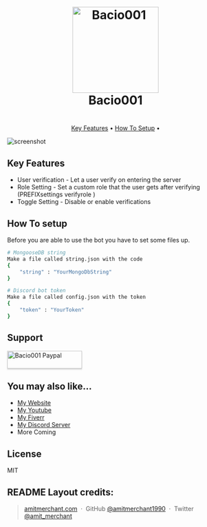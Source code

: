 
<h1 align="center">
  <br>
  <a href="http://www.bacio001.xyz/"><img src="https://tse1.mm.bing.net/th?id=OIP.utMv7mDIxryZfx3Ml4NtUgHaHa&pid=Api&P=0" alt="Bacio001" width="200"></a>
  <br>
  Bacio001
  <br>
</h1>

<h1 align="Verification bot by Bacio001"></h1>

<p align="center">
  <a href="#key-features">Key Features</a> •
  <a href="#how-to-setup">How To Setup</a> •
</p>

![screenshot](https://raw.githubusercontent.com/amitmerchant1990/electron-markdownify/master/app/img/markdownify.gif)

## Key Features

* User verification - Let a user verify on entering the server
* Role Setting - Set a custom role that the user gets after verifying (PREFIXsettings verifyrole <roleid>)
* Toggle Setting - Disable or enable verifications



## How To setup

Before you are able to use the bot you have to set some files up.

```bash
# MongooseDB string
Make a file called string.json with the code
{
	"string" : "YourMongoDbString"
}

# Discord bot token
Make a file called config.json with the token
{
	"token" : "YourToken"
}
```

## Support

<a href="paypal.me/Bacio001" target="_blank"><img src="https://tse4.mm.bing.net/th?id=OIP.cP-T7bBVT2FOVr8mc6_C3wHaDt&pid=Api&P=0&w=354&h=178" alt="Bacio001 Paypal" style="height: 41px !important;width: 174px !important;box-shadow: 0px 3px 2px 0px rgba(190, 190, 190, 0.5) !important;-webkit-box-shadow: 0px 3px 2px 0px rgba(190, 190, 190, 0.5) !important;" ></a>


## You may also like...
	
- <a href="www.bacio001.xyz">My Website</a>
- <a href="https://www.youtube.com/channel/UCjd0ohMboZr4NmU-IisTm4w">My Youtube</a>
- <a href="https://www.fiverr.com/bacio001">My Fiverr</a>
- <a href="https://discord.gg/rZPmmcyphN">My Discord Server</a>
- More Coming

## License

MIT

	
README Layout credits:
---

> [amitmerchant.com](https://www.amitmerchant.com) &nbsp;&middot;&nbsp;
> GitHub [@amitmerchant1990](https://github.com/amitmerchant1990) &nbsp;&middot;&nbsp;
> Twitter [@amit_merchant](https://twitter.com/amit_merchant)

